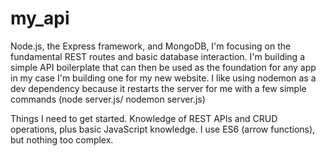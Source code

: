 # my_api
Node.js, the Express framework, and MongoDB, I'm focusing on the fundamental REST routes and basic database interaction. I'm building a simple API boilerplate that can then be used as the foundation for any app in my case I'm building one for my new website.
I like using nodemon as a dev dependency because it restarts the server for me with a few simple commands (node server.js/ nodemon server.js) 

Things I need to get started. Knowledge of REST APIs and CRUD operations, plus basic JavaScript knowledge. I use ES6 (arrow functions), but nothing too complex.



